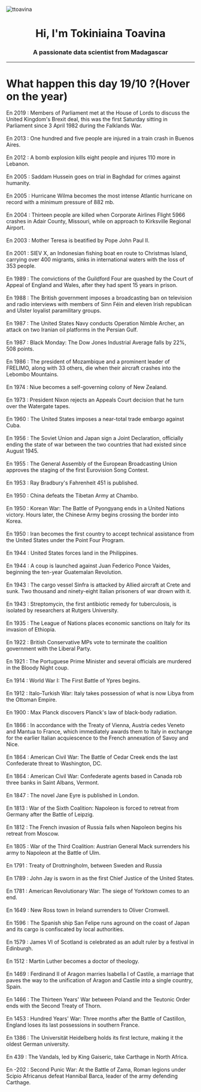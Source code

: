 
<p align="left"> <img src="https://komarev.com/ghpvc/?username=ttoavina&label=Profile%20views&color=0e75b6&style=flat" alt="ttoavina" /> </p>
<h1 align="center">Hi, I'm Tokiniaina Toavina</h1>
<h3 align="center">A passionate data scientist from Madagascar</h3>
    
<hr/>
<h1> What happen this day 19/10 ?(Hover on the year)</h1>

En 2019 : Members of Parliament met at the House of Lords to discuss the United Kingdom's Brexit deal, this was the first Saturday sitting in Parliament since 3 April 1982 during the Falklands War.
<br/><br/>
En 2013 : One hundred and five people are injured in a train crash in Buenos Aires.
<br/><br/>
En 2012 : A bomb explosion kills eight people and injures 110 more in Lebanon.
<br/><br/>
En 2005 : Saddam Hussein goes on trial in Baghdad for crimes against humanity.
<br/><br/>
En 2005 : Hurricane Wilma becomes the most intense Atlantic hurricane on record with a minimum pressure of 882 mb.
<br/><br/>
En 2004 : Thirteen people are killed when Corporate Airlines Flight 5966 crashes in Adair County, Missouri, while on approach to Kirksville Regional Airport.
<br/><br/>
En 2003 : Mother Teresa is beatified by Pope John Paul II.
<br/><br/>
En 2001 : SIEV X, an Indonesian fishing boat en route to Christmas Island, carrying over 400 migrants, sinks in international waters with the loss of 353 people.
<br/><br/>
En 1989 : The convictions of the Guildford Four are quashed by the Court of Appeal of England and Wales, after they had spent 15 years in prison.
<br/><br/>
En 1988 : The British government imposes a broadcasting ban on television and radio interviews with members of Sinn Féin and eleven Irish republican and Ulster loyalist paramilitary groups.
<br/><br/>
En 1987 : The United States Navy conducts Operation Nimble Archer, an attack on two Iranian oil platforms in the Persian Gulf.
<br/><br/>
En 1987 : Black Monday: The Dow Jones Industrial Average falls by 22%, 508 points.
<br/><br/>
En 1986 : The president of Mozambique and a prominent leader of FRELIMO, along with 33 others, die when their aircraft crashes into the Lebombo Mountains.
<br/><br/>
En 1974 : Niue becomes a self-governing colony of New Zealand.
<br/><br/>
En 1973 : President Nixon rejects an Appeals Court decision that he turn over the Watergate tapes.
<br/><br/>
En 1960 : The United States imposes a near-total trade embargo against Cuba.
<br/><br/>
En 1956 : The Soviet Union and Japan sign a Joint Declaration, officially ending the state of war between the two countries that had existed since August 1945.
<br/><br/>
En 1955 : The General Assembly of the European Broadcasting Union approves the staging of the first Eurovision Song Contest.
<br/><br/>
En 1953 : Ray Bradbury's Fahrenheit 451 is published.
<br/><br/>
En 1950 : China defeats the Tibetan Army at Chambo.
<br/><br/>
En 1950 : Korean War: The Battle of Pyongyang ends in a United Nations victory. Hours later, the Chinese Army begins crossing the border into Korea.
<br/><br/>
En 1950 : Iran becomes the first country to accept technical assistance from the United States under the Point Four Program.
<br/><br/>
En 1944 : United States forces land in the Philippines.
<br/><br/>
En 1944 : A coup is launched against Juan Federico Ponce Vaides, beginning the ten-year Guatemalan Revolution.
<br/><br/>
En 1943 : The cargo vessel Sinfra is attacked by Allied aircraft at Crete and sunk. Two thousand and ninety-eight Italian prisoners of war drown with it.
<br/><br/>
En 1943 : Streptomycin, the first antibiotic remedy for tuberculosis, is isolated by researchers at Rutgers University.
<br/><br/>
En 1935 : The League of Nations places economic sanctions on Italy for its invasion of Ethiopia.
<br/><br/>
En 1922 : British Conservative MPs vote to terminate the coalition government with the Liberal Party.
<br/><br/>
En 1921 : The Portuguese Prime Minister and several officials are murdered in the Bloody Night coup.
<br/><br/>
En 1914 : World War I: The First Battle of Ypres begins.
<br/><br/>
En 1912 : Italo-Turkish War: Italy takes possession of what is now Libya from the Ottoman Empire.
<br/><br/>
En 1900 : Max Planck discovers Planck's law of black-body radiation.
<br/><br/>
En 1866 : In accordance with the Treaty of Vienna, Austria cedes Veneto and Mantua to France, which immediately awards them to Italy in exchange for the earlier Italian acquiescence to the French annexation of Savoy and Nice.
<br/><br/>
En 1864 : American Civil War: The Battle of Cedar Creek ends the last Confederate threat to Washington, DC.
<br/><br/>
En 1864 : American Civil War: Confederate agents based in Canada rob three banks in Saint Albans, Vermont.
<br/><br/>
En 1847 : The novel Jane Eyre is published in London.
<br/><br/>
En 1813 : War of the Sixth Coalition: Napoleon is forced to retreat from Germany after the Battle of Leipzig.
<br/><br/>
En 1812 : The French invasion of Russia fails when Napoleon begins his retreat from Moscow.
<br/><br/>
En 1805 : War of the Third Coalition: Austrian General Mack surrenders his army to Napoleon at the Battle of Ulm.
<br/><br/>
En 1791 : Treaty of Drottningholm, between Sweden and Russia
<br/><br/>
En 1789 : John Jay is sworn in as the first Chief Justice of the United States.
<br/><br/>
En 1781 : American Revolutionary War: The siege of Yorktown comes to an end.
<br/><br/>
En 1649 : New Ross town in Ireland surrenders to Oliver Cromwell.
<br/><br/>
En 1596 : The Spanish ship San Felipe runs aground on the coast of Japan and its cargo is confiscated by local authorities.
<br/><br/>
En 1579 : James VI of Scotland is celebrated as an adult ruler by a festival in Edinburgh.
<br/><br/>
En 1512 : Martin Luther becomes a doctor of theology.
<br/><br/>
En 1469 : Ferdinand II of Aragon marries Isabella I of Castile, a marriage that paves the way to the unification of Aragon and Castile into a single country, Spain.
<br/><br/>
En 1466 : The Thirteen Years' War between Poland and the Teutonic Order ends with the Second Treaty of Thorn.
<br/><br/>
En 1453 : Hundred Years' War: Three months after the Battle of Castillon, England loses its last possessions in southern France.
<br/><br/>
En 1386 : The Universität Heidelberg holds its first lecture, making it the oldest German university.
<br/><br/>
En 439 : The Vandals, led by King Gaiseric, take Carthage in North Africa.
<br/><br/>
En -202 : Second Punic War: At the Battle of Zama, Roman legions under Scipio Africanus defeat Hannibal Barca, leader of the army defending Carthage.
<br/><br/>
